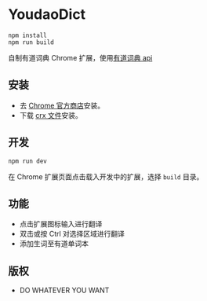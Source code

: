 # YoudaoDict

```shell
npm install
npm run build
```

自制有道词典 Chrome 扩展，使用[有道词典 api](http://fanyi.youdao.com/openapi)

## 安装

* 去 [Chrome 官方商店](https://chrome.google.com/webstore/detail/youdao-dict/geboigdomoihijcamklnhlcgnnpdgkmg)安装。
* 下载 [crx 文件](https://github.com/youngdze/YoudaoDict/releases)安装。

## 开发

```shell
npm run dev
```

在 Chrome 扩展页面点击载入开发中的扩展，选择 `build` 目录。

## 功能

* 点击扩展图标输入进行翻译
* 双击或按 Ctrl 对选择区域进行翻译
* 添加生词至有道单词本

## 版权

* DO WHATEVER YOU WANT
